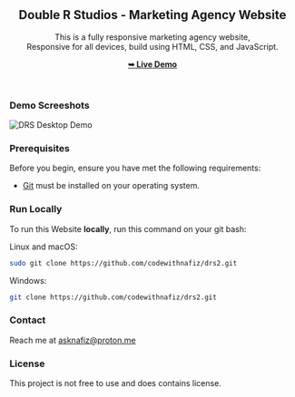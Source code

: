<div align="center">
  
  
  <br />
  <br />

  <h2 align="center">Double R Studios - Marketing Agency Website</h2>

  This is a fully responsive marketing agency website, <br />Responsive for all devices, build using HTML, CSS, and JavaScript.

  <a href="https://knockturnalley.tk/"><strong>➥ Live Demo</strong></a>

</div>

<br />

### Demo Screeshots

![DRS Desktop Demo](./d.png "Desktop Demo")

### Prerequisites

Before you begin, ensure you have met the following requirements:

* [Git](https://git-scm.com/downloads "Download Git") must be installed on your operating system.

### Run Locally

To run this Website **locally**, run this command on your git bash:

Linux and macOS:

```bash
sudo git clone https://github.com/codewithnafiz/drs2.git
```

Windows:

```bash
git clone https://github.com/codewithnafiz/drs2.git
```

### Contact

Reach me at asknafiz@proton.me

### License

This project is not free to use and does contains license.
